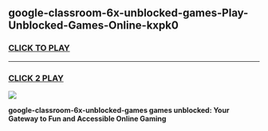 
## google-classroom-6x-unblocked-games-Play-Unblocked-Games-Online-kxpk0
<h3>
<a href="https://premium76.site?title=google-classroom-6x-unblocked-games&ref=24A">CLICK TO PLAY</a></h3>
<hr>

<h3>
<a href="https://premium76.site?title=google-classroom-6x-unblocked-games&ref=24A">CLICK 2 PLAY</a>
  
</h3>

<a href="https://premium76.site?title=google-classroom-6x-unblocked-games&ref=24A"><img src="https://clearcache.store/games.png"></a>


**google-classroom-6x-unblocked-games games unblocked: Your Gateway to Fun and Accessible Online Gaming**
